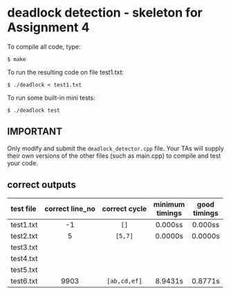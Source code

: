 # deadlock detection - skeleton for Assignment 4

To compile all code, type:
```
$ make
```

To run the resulting code on file test1.txt:
```
$ ./deadlock < test1.txt
```

To run some built-in mini tests:
```
$ ./deadlock test
```

## IMPORTANT

Only modify and submit the `deadlock_detector.cpp` file. Your TAs will
supply their own versions of the other files (such as main.cpp) to
compile and test your code.

## correct outputs

| test file | correct line_no | correct cycle | minimum<br> timings | good<br> timings |
| :-------- | :-------------: | :-----------: | :-----------------: | :--------------: |
| test1.txt| -1 | `[]` | 0.000ss| 0.000ss |
| test2.txt| 5|`[5,7]` | 0.0000s| 0.0000s|
| test3.txt|  | | | |
| test4.txt|  | | | |
| test5.txt|  | | | |
| test6.txt| 9903 | `[ab,cd,ef]` |8.9431s |0.8771s |


